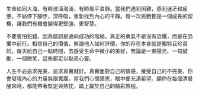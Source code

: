 生命如同大海，有時波濤洶湧，有時風平浪靜。當我們遇到困難，感到迷茫和疲憊，不妨停下腳步，深呼吸，重新找到內心的平靜。每一次挑戰都是一個成長的契機，讓我們有機會變得更堅強、更智慧。 

不要害怕犯錯，因為錯誤是通向成功的階梯。真正的勇氣不是沒有恐懼，而是在恐懼中前行。相信自己的價值，無論他人如何評價，你的存在本身就是獨特且珍貴的。每天給自己一點時間，去感受生命中微小的美好，無論是一束陽光、一句鼓勵、一個微笑，這些都足以點亮心靈。

人生不必追求完美，追求真實就好。真實面對自己的情感，接受自己的不完美，你會發現內心的力量無限寬廣。當我們心懷感恩，眼中便充滿希望。願你在每個清晨醒來時，都能帶著堅定與熱忱，踏上屬於自己的精彩旅程。